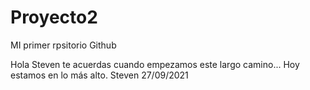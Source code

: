 # Proyecto2
MI primer rpsitorio Github



Hola Steven te acuerdas cuando empezamos este largo camino...
Hoy estamos en lo más alto.
Steven 27/09/2021